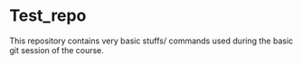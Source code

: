 # Test_repo

This repository contains very basic stuffs/ commands used during the basic git session of the course.
